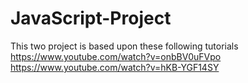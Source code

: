 ﻿# JavaScript-Project
 This two project is based upon these following tutorials
      https://www.youtube.com/watch?v=onbBV0uFVpo
      https://www.youtube.com/watch?v=hKB-YGF14SY
